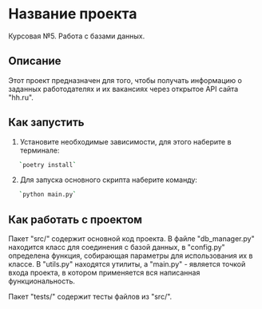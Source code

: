 # Название проекта

Курсовая №5. Работа с базами данных.

## Описание

Этот проект предназначен для того, чтобы получать информацию о заданных работодателях и их вакансиях через открытое API сайта "hh.ru".

## Как запустить

1. Установите необходимые зависимости, для этого наберите в терминале:
```bash
   `poetry install`
```
2. Для запуска основного скрипта наберите команду:
```bash
   `python main.py`
```

## Как работать с проектом

Пакет "src/" содержит основной код проекта. 
В файле "db_manager.py" находится класс для соединения с базой данных, в "config.py" определена функция, собирающая параметры для использования их в классе.
В "utils.py" находятся утилиты, а "main.py" - является точкой входа проекта, в котором применяется вся написанная функциональность.

Пакет "tests/" содержит тесты файлов из "src/". 

